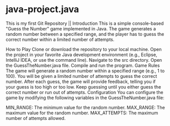 # java-project.java
This is my first Git Repository ||
Introduction
This is a simple console-based "Guess the Number" game implemented in Java. The game generates a random number between a specified range, and the player has to guess the correct number within a limited number of attempts.

How to Play
Clone or download the repository to your local machine.
Open the project in your favorite Java development environment (e.g., Eclipse, IntelliJ IDEA, or use the command line).
Navigate to the src directory.
Open the GuessTheNumber.java file.
Compile and run the program.
Game Rules
The game will generate a random number within a specified range (e.g., 1 to 100).
You will be given a limited number of attempts to guess the correct number.
After each guess, the game will provide feedback, telling you if your guess is too high or too low.
Keep guessing until you either guess the correct number or run out of attempts.
Configuration
You can configure the game by modifying the following variables in the GuessTheNumber.java file:

MIN_RANGE: The minimum value for the random number.
MAX_RANGE: The maximum value for the random number.
MAX_ATTEMPTS: The maximum number of attempts allowed.
